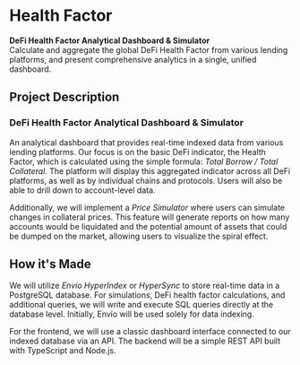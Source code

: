 # Health Factor

**DeFi Health Factor Analytical Dashboard & Simulator**  
Calculate and aggregate the global DeFi Health Factor from various lending platforms, and present comprehensive analytics in a single, unified dashboard.

<!-- [link title](#) -->

## Project Description

### DeFi Health Factor Analytical Dashboard & Simulator

An analytical dashboard that provides real-time indexed data from various lending platforms. Our focus is on the basic DeFi indicator, the Health Factor, which is calculated using the simple formula: *Total Borrow / Total Collateral*. The platform will display this aggregated indicator across all DeFi platforms, as well as by individual chains and protocols. Users will also be able to drill down to account-level data.

Additionally, we will implement a *Price Simulator* where users can simulate changes in collateral prices. This feature will generate reports on how many accounts would be liquidated and the potential amount of assets that could be dumped on the market, allowing users to visualize the spiral effect.

## How it's Made

We will utilize *Envio HyperIndex* or *HyperSync* to store real-time data in a PostgreSQL database. For simulations, DeFi health factor calculations, and additional queries, we will write and execute SQL queries directly at the database level. Initially, Envio will be used solely for data indexing.

For the frontend, we will use a classic dashboard interface connected to our indexed database via an API. The backend will be a simple REST API built with TypeScript and Node.js.
